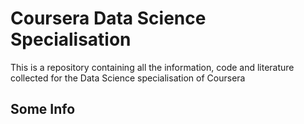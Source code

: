 # Coursera Data Science Specialisation 
This is a repository containing all the information, code and literature collected for the Data Science specialisation of Coursera

## Some Info 
